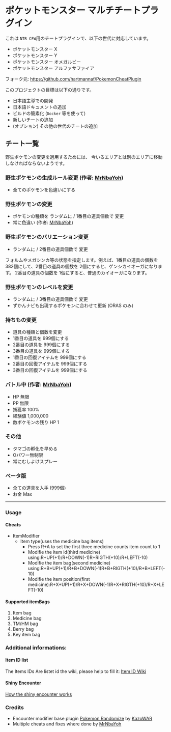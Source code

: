 # ポケットモンスター マルチチートプラグイン

これは `NTR CFW`用のチートプラグインで、以下の世代に対応しています。

* ポケットモンスター X
* ポケットモンスター Y
* ポケットモンスター オメガルビー
* ポケットモンスター アルファサファイア

フォーク元: https://github.com/hartmannaf/PokemonCheatPlugin

このプロジェクトの目標は以下の通りです。

* 日本語主導での開発
* 日本語ドキュメントの追加
* ビルドの簡素化 (`Docker` 等を使って)
* 新しいチートの追加
* (オプション) その他の世代のチートの追加

## チート一覧
野生ポケモンの変更を適用するためには、
今いるエリアとは別のエリアに移動しなければならないようです。

### 野生ポケモンの生成ルール変更 (作者: [MrNbaYoh](https://github.com/MrNbaYoh))

* 全てのポケモンを色違いにする

### 野生ポケモンの変更
* ポケモンの種類を ランダムに / 1番目の道具個数で 変更
* 常に色違い (作者: [MrNbaYoh](https://github.com/MrNbaYoh))

### 野生ポケモンのバリエーション変更
* ランダムに / 2番目の道具個数で 変更

フォルムやメガシンカ等の状態を指定します。例えば、1番目の道具の個数を
382個にして、2番目の道具の個数を 2個にすると、ゲンシカイオーガになります。
2番目の道具の個数を 1個にすると、普通のカイオーガになります。

### 野生ポケモンのレベルを変更
* ランダムに / 3番目の道具個数で 変更
* ずかんナビも出現するポケモンに合わせて更新 (ORAS のみ)


### 持ちもの変更
* 道具の種類と個数を変更
* 1番目の道具を 999個にする
* 2番目の道具を 999個にする
* 3番目の道具を 999個にする
* 1番目の回復アイテムを 999個にする
* 2番目の回復アイテムを 999個にする
* 3番目の回復アイテムを 999個にする

### バトル中 (作者: [MrNbaYoh](https://github.com/MrNbaYoh))
* HP 無限
* PP 無限
* 捕獲率 100%
* 経験値 1,000,000
* 敵ポケモンの残り HP 1

### その他
* タマゴの孵化を早める
* Oパワー無制限
* 常にむしよけスプレー

### ベータ版
* 全ての道具を入手 (999個)
* お金 Max

-------------------------------------------------------------------

### Usage

#### Cheats

* ItemModifier
    * Item type(uses the medicine bag items)
        * Press R+A to set the first three medicine counts item count to 1
        * Modifie the item id(third medicine) using:R+UP(+1)/R+DOWN(-1)R+RIGTH(+10)/R+LEFT(-10)
        * Modifie the item bag(second medicine) using:R+B+UP(+1)/R+B+DOWN(-1)R+B+RIGTH(+10)/R+B+LEFT(-10)  
        * Modifie the item position(first medicine):R+X+UP(+1)/R+X+DOWN(-1)R+X+RIGTH(+10)/R+X+LEFT(-10)


#### Supported itemBags

1. Item bag
2. Medicine bag
3. TM/HM bag
4. Berry bag
5. Key item bag


### Additional informations:

#### Item ID list

The Items IDs Are listet id the wiki, please help to fill it:
[Item ID Wiki](https://github.com/hartmannaf/PokemonCheatPlugin/wiki/itemList)

#### Shiny Encounter
[How the shiny encounter works](https://github.com/hartmannaf/PokemonCheatPlugin/wiki/Shiny-PID-Calculation)

### Credits
* Encounter modifier base plugin [Pokemon Randomize](https://gbatemp.net/threads/pokemon-randomize-a-pokemon-x-y-or-as-ntr-cfw-plugin.397096/) by [KazoWAR](https://gbatemp.net/members/kazowar.133086/)
* Multiple cheats and fixes where done by [MrNbaYoh](https://github.com/MrNbaYoh)
